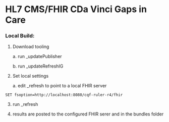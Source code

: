 # HL7 CMS/FHIR CDa Vinci Gaps in Care

### Local Build:
1. Download tooling

   a.  run _updatePublisher
   
   b.  run _updateRefreshIG

2.  Set local settings

    a.  edit _refresh to point to a local FHIR server

   `SET fsoption=http://localhost:8080/cqf-ruler-r4/fhir`

3.  run _refresh

4. results are posted to the configured FHIR serer and in the bundles folder
